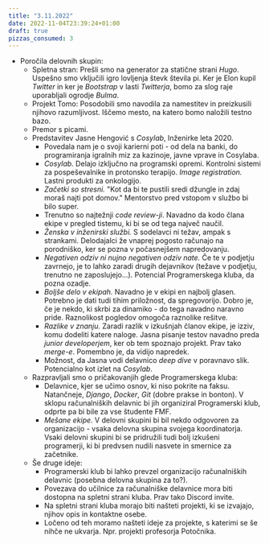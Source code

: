 ```yaml
---
title: "3.11.2022"
date: 2022-11-04T23:39:24+01:00
draft: true
pizzas_consumed: 3
---
```


- Poročila delovnih skupin:
    - Spletna stran: Prešli smo na generator za statične strani *Hugo*. Uspešno smo vključili igro lovljenja števk števila pi. Ker je Elon kupil *Twitter* in ker je *Bootstrap* v lasti *Twitterja*, bomo za slog raje uporabljali ogrodje *Bulma*.
    - Projekt Tomo: Posodobili smo navodila za namestitev in preizkusili njihovo razumljivost. Iščemo mesto, na katero bomo naložili testno bazo.
    - Premor s picami.
    - Predstavitev Jasne Hengović s *Cosylab*, Inženirke leta 2020. 
        - Povedala nam je o svoji karierni poti - od dela na banki, do programiranja igralnih miz za kazinoje, javne vprave in Cosylaba.
        - *Cosylab.* Delajo izključno na programski opremi. Kontrolni sistemi za pospeševalnike in protonsko terapijo. *Image registration.* Lastni produkti za onkologijo.
        - *Začetki so stresni.* "Kot da bi te pustili sredi džungle in zdaj moraš najti pot domov." Mentorstvo pred vstopom v službo bi bilo super.
        - Trenutno so najtežnji *code review-ji*. Navadno da kodo člana ekipe v pregled tistemu, ki bi se od tega največ naučil.
        - *Ženska v inženirski službi.* S sodelavci ni težav, ampak s strankami. Delodajalci že vnaprej pogosto računajo na porodniško, ker se pozna v počasnejšem napredovanju.
        - *Negativen odziv ni nujno negativen odziv nate.* Če te v podjetju zavrnejo, je to lahko zaradi drugih dejavnikov (težave v podjetju, trenutno ne zaposlujejo...). Potencial Programerskega kluba, da pozna ozadje.
        - *Boljše delo v ekipah.* Navadno je v ekipi en najbolj glasen. Potrebno je dati tudi tihim priložnost, da spregovorijo. Dobro je, če je nekdo, ki skrbi za dinamiko - do tega navadno naravno pride. Raznolikost pogledov omogoča raznolike rešitve. 
        - *Razlike v znanju.* Zaradi razlik v izkušnjah članov ekipe, je izziv, komu dodeliti katere naloge. Jasna pisanje testov navadno preda *junior developerjem*, ker ob tem spoznajo projekt. Prav tako *merge-e*. Pomembno je, da vidijo napredek.
        - Možnost, da Jasna vodi delavnico *deep dive* v poravnavo slik. Potencialno kot izlet na *Cosylab*.
    - Razpravljali smo o pričakovanjih glede Programerskega kluba:
        - Delavnice, kjer se učimo osnov, ki niso pokrite na faksu. Natančneje, *Django*, *Docker*, *Git* (dobre prakse in bonton). V sklopu računalniških delavnic bi jih organiziral Programerski klub, odprte pa bi bile za vse študente FMF.
        - *Mešane ekipe.* V delovni skupini bi bil nekdo odgovoren za organizacijo - vsaka delovna skupina svojega koordinatorja. Vsaki delovni skupini bi se pridružili tudi bolj izkušeni programerji, ki bi predvsen nudili nasvete in smernice za začetnike.
    - Še druge ideje:
        - Programerski klub bi lahko prevzel organizacijo računalniških delavnic (posebna delovna skupina za to?).
        - Povezava do učilnice za računalniške delavnice mora biti dostopna na spletni strani kluba. Prav tako Discord invite.
        - Na spletni strani kluba morajo biti našteti projekti, ki se izvajajo, njihov opis in kontaktne osebe. 
        - Ločeno od teh moramo našteti ideje za projekte, s katerimi se še nihče ne ukvarja. Npr. projekti profesorja Potočnika. 

